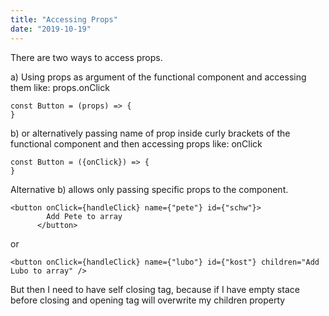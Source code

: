 ```yaml
---
title: "Accessing Props"
date: "2019-10-19"
---
```


There are two ways to access props. 

a) Using props as argument of the functional component and accessing them like: props.onClick

```
const Button = (props) => {
}
```

b) or alternatively passing name of prop inside curly brackets of the functional component and then accessing props like: onClick
```
const Button = ({onClick}) => {
}
```

Alternative b) allows only passing specific props to the component.

```
<button onClick={handleClick} name={"pete"} id={"schw"}>
        Add Pete to array
      </button>
```
or 
```
<button onClick={handleClick} name={"lubo"} id={"kost"} children="Add Lubo to array" />
```
But then I need to have self closing tag, because if I have </button> empty stace before closing and opening tag will overwrite my children property
        